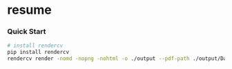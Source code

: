 # resume

### Quick Start
```bash
# install rendercv
pip install rendercv
rendercv render -nomd -nopng -nohtml -o ./output --pdf-path ./output/Dalton_Overmyer_Resume.pdf Dalton_Overmyer_CV.yaml
```